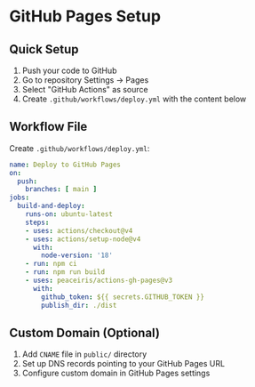 # GitHub Pages Setup

## Quick Setup
1. Push your code to GitHub
2. Go to repository Settings → Pages
3. Select "GitHub Actions" as source
4. Create `.github/workflows/deploy.yml` with the content below

## Workflow File

Create `.github/workflows/deploy.yml`:

```yaml
name: Deploy to GitHub Pages
on:
  push:
    branches: [ main ]
jobs:
  build-and-deploy:
    runs-on: ubuntu-latest
    steps:
    - uses: actions/checkout@v4
    - uses: actions/setup-node@v4
      with:
        node-version: '18'
    - run: npm ci
    - run: npm run build
    - uses: peaceiris/actions-gh-pages@v3
      with:
        github_token: ${{ secrets.GITHUB_TOKEN }}
        publish_dir: ./dist
```

## Custom Domain (Optional)
1. Add `CNAME` file in `public/` directory
2. Set up DNS records pointing to your GitHub Pages URL
3. Configure custom domain in GitHub Pages settings
